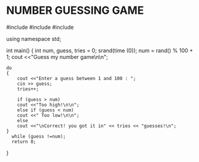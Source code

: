 # NUMBER GUESSING GAME

#include <iostream>
#include <cstdlib>
#include <ctime>

using namespace std;

int main()
{
	int num, guess, tries = 0; 
	srand(time (0)); 
	num = rand() % 100 + 1; 
	cout <<"Guess my number game\n\n"; 
	
	do 
	{
		cout <<"Enter a guess between 1 and 100 : ";
		cin >> guess;
		tries++; 
		
		if (guess > num) 
		cout <<"Too high!\n\n"; 
		else if (guess < num)
		cout <<" Too low!\n\n"; 
		else 
		cout <<"\nCorrect! you got it in" << tries << "guesses!\n";  
	}  
	  while (guess !=num); 
	  return 0; 
	  
 } 
